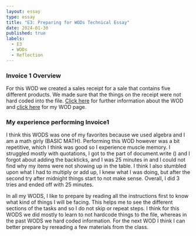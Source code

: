 ```yaml
---
layout: essay
type: essay
title: "E3: Preparing for WODs Technical Essay"
date: 2024-01-30
published: true
labels:
  - E3
  - WODs
  - Reflection
---
```

<h3> Invoice 1 Overview</h3>
For this WOD we created a sales receipt for a sale that contains five different products. We made sure that the things on the receipt were not hard coded into the file. <a href src="https://dport96.github.io/ITM352/morea/060.expressions-operators/experience-invoice1.html">Click here</a> for further information about the WOD and <a href serc="https://github.com/darrenandreestal/ITM352_S24_repo/blob/71f08219e8144cb632485751e83e1e70aa8a0f62/WODs/Invoice1/invoice.html">click here</a> for my WOD page.
 

<h3> My experience performing Invoice1</h3>
I think this WODS was one of my favorites because we used algebra and I am a math girly (BASIC MATH). Performing this WOD however was a bit repetitive, which I think was good so I experience muscle memory. I struggled mostly with quotations, I got to the part of document.write () and I forgot about adding the backticks, and I was 25 minutes in and I could not find why my items were not showing up in the table. I think I also stumbled upon what I had to multiply or add up, I knew what I was doing, but after the second try after midnight things start to not make sense. Overall, I did 3 tries and ended off with 25 minutes.

In all my WODS, I like to prepare by reading all the instructions first to know what kind of things I will be facing. This helps me to see the different sections of the tasks and so I do not skip or repeat steps. I think for this WODS we did mostly to learn to not hardcode things to the file, whereas in the past WODS we hard coded information. For the next WOD I think I can better prepare by rereading a few materials from the class.

